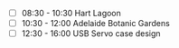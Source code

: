 - [ ] 08:30 - 10:30 Hart Lagoon
- [ ] 10:30 - 12:00 Adelaide Botanic Gardens
- [ ] 12:30 - 16:00 USB Servo case design